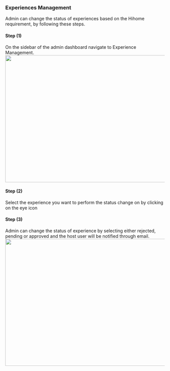 ### Experiences Management

Admin can change the status of experiences based on the Hihome requirement, by following these steps.

<h4><strong>Step (1)</strong></h4>
On the sidebar of the admin dashboard navigate to Experience Management.
<img height="400px" width="950px" src="/images/admin/04-admin.png"></img>
<h4><strong>Step (2)</strong></h4>
Select the experience you want to perform the status change on by clicking on the eye icon
<h4><strong>Step (3)</strong></h4>
Admin can change the status of experience by selecting either rejected, pending or approved and the host user will be notified through email.
<img height="400px" width="950px" src="/images/admin/06-admin.png"></img>

